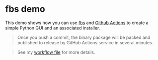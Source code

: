 # fbs demo
This demo shows how you can use [fbs](https://build-system.fman.io) and [Github Actions](https://github.com/features/actions) to
create a simple Python GUI and an associated installer.

> Once you push a commit, the binary package will be packed and published to release by GitHub Actions service in several minutes.

> See my [workflow file](https://github.com/ferstar/fbs_demo/actions) for more details.
